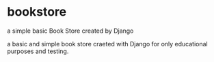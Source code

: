 # bookstore
a simple basic Book Store created by Django

a basic and simple book store craeted with Django for only educational purposes and testing.
